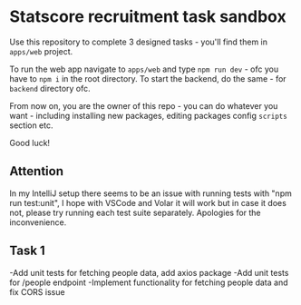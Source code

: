 # Statscore recruitment task sandbox

Use this repository to complete 3 designed tasks - you'll find them in `apps/web` project.

To run the web app navigate to `apps/web` and type `npm run dev` - ofc you have to `npm i` in the root directory. To start the backend, do the same - for `backend` directory ofc.

From now on, you are the owner of this repo - you can do whatever you want - including installing new packages, editing packages config `scripts` section etc.

Good luck!

## Attention
In my IntelliJ setup there seems to be an issue with running tests with "npm run test:unit", I hope with VSCode and Volar it will work but in case it does not, please try running each test suite separately.
Apologies for the inconvenience.

## Task 1
-Add unit tests for fetching people data, add axios package
-Add unit tests for /people endpoint
-Implement functionality for fetching people data and fix CORS issue
